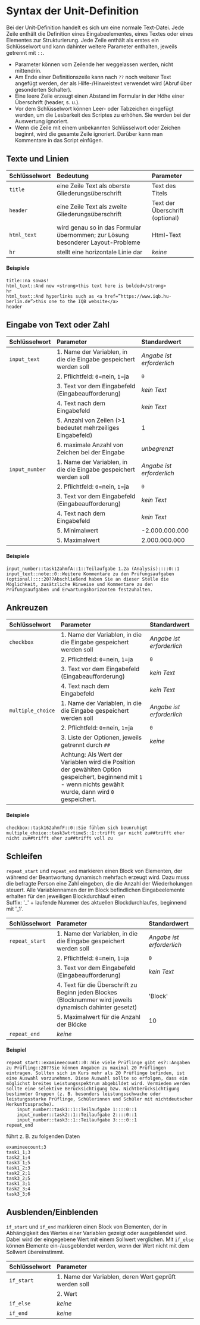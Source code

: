 # Syntax der Unit-Definition
Bei der Unit-Definition handelt es sich um eine normale Text-Datei. Jede Zeile 
enthält die Definition eines Eingabeelementes, eines Textes oder eines 
Elementes zur Strukturierung. Jede Zeile enthält als erstes ein Schlüsselwort 
und kann dahinter weitere Parameter enthalten, jeweils getrennt mit `::`.

* Parameter können vom Zeilende her weggelassen werden, nicht mittendrin.
* Am Ende einer Definitionszeile kann nach `??` noch weiterer Text angefügt werden, 
der als Hilfe-/Hinweistext verwendet wird (Abruf über gesonderten Schalter).
* Eine leere Zeile erzeugt einen Abstand im Formular in der Höhe einer 
Überschrift (header, s. u.).
* Vor dem Schlüsselwort können Leer- oder Tabzeichen eingefügt werden, um die 
Lesbarkeit des Scriptes zu erhöhen. Sie werden bei der Auswertung ignoriert.
* Wenn die Zeile mit einem unbekannten Schlüsselwort oder Zeichen beginnt, wird 
die gesamte Zeile ignoriert. Darüber kann man Kommentare in das Script einfügen.   

## Texte und Linien
| Schlüsselwort | Bedeutung | Parameter |
| :------------- | :------------- | :------------- |
| `title` | eine Zeile Text als oberste Gliederungsüberschrift | Text des Titels|
| `header` | eine Zeile Text als zweite Gliederungsüberschrift | Text der Überschrift (optional)|
| `html_text`| wird genau so in das Formular übernommen; zur Lösung besonderer Layout-Probleme| Html-Text|
| `hr`| stellt eine horizontale Linie dar | *keine* | 

#### Beispiele
```
title::na sowas!
html_text::And now <strong>this text here is bolded</strong>
hr
html_text::And hyperlinks such as <a href=”https://www.iqb.hu-berlin.de”>this one to the IQB website</a>
header
```

## Eingabe von Text oder Zahl
| Schlüsselwort | Parameter | Standardwert |
| :------------- | :------------- | :------------- |
| `input_text` | 1. Name der Variablen, in die die Eingabe gespeichert werden soll | *Angabe ist erforderlich*|
|  | 2. Pflichtfeld: `0`=nein, `1`=ja|`0`|
|  | 3. Text vor dem Eingabefeld (Eingabeaufforderung)|*kein Text*|
|  | 4. Text nach dem Eingabefeld|*kein Text*|
|  | 5. Anzahl von Zeilen (>1 bedeutet mehrzeiliges Eingabefeld)|1|
|  | 6. maximale Anzahl von Zeichen bei der Eingabe|*unbegrenzt*
| `input_number` | 1. Name der Variablen, in die die Eingabe gespeichert werden soll | *Angabe ist erforderlich*|
|  | 2. Pflichtfeld: `0`=nein, `1`=ja|`0`|
|  | 3. Text vor dem Eingabefeld (Eingabeaufforderung)|*kein Text*|
|  | 4. Text nach dem Eingabefeld|*kein Text*|
|  | 5. Minimalwert|-2.000.000.000|
|  | 5. Maximalwert|2.000.000.000|

#### Beispiele
```
input_number::task12ahmfA::1::Teilaufgabe 1.2a (Analysis)::::0::1
input_text::note::0::Weitere Kommentare zu den Prüfungsaufgaben (optional)::::20??Abschließend haben Sie an dieser Stelle die Möglichkeit, zusätzliche Hinweise und Kommentare zu den Prüfungsaufgaben und Erwartungshorizonten festzuhalten.
```
## Ankreuzen
| Schlüsselwort | Parameter | Standardwert |
| :------------- | :------------- | :------------- |
| `checkbox` | 1. Name der Variablen, in die die Eingabe gespeichert werden soll | *Angabe ist erforderlich*|
|  | 2. Pflichtfeld: `0`=nein, `1`=ja|`0`|
|  | 3. Text vor dem Eingabefeld (Eingabeaufforderung)|*kein Text*|
|  | 4. Text nach dem Eingabefeld|*kein Text*|
| `multiple_choice` | 1. Name der Variablen, in die die Eingabe gespeichert werden soll | *Angabe ist erforderlich*|
|  | 2. Pflichtfeld: `0`=nein, `1`=ja|`0`|
|  | 3. Liste der Optionen, jeweils getrennt durch `##`|*keine*|
|  | Achtung: Als Wert der Variablen wird die Position der gewählten Option gespeichert, beginnend mit `1` - wenn nichts gewählt wurde, dann wird `0` gespeichert.||

#### Beispiele
```
checkbox::task162ahmfF::0::Sie fühlen sich beunruhigt
multiple_choice::task3wtrtimeS::1::trifft gar nicht zu##trifft eher nicht zu##trifft eher zu##trifft voll zu
```

## Schleifen
`repeat_start` und `repeat_end` markieren einen Block von Elementen, der während der Beantwortung dynamisch 
mehrfach erzeugt wird. Dazu muss die befragte Person eine Zahl eingeben, die die Anzahl der Wiederholungen steuert. 
Alle Variablennamen der im Block befindlichen Eingabeelemente erhalten für den jeweiligen Blockdurchlauf einen  
Suffix: '_' + laufende Nummer des aktuellen Blockdurchlaufes, beginnend mit '_1'.
 
| Schlüsselwort | Parameter | Standardwert |
| :------------- | :------------- | :------------- |
| `repeat_start` | 1. Name der Variablen, in die die Eingabe gespeichert werden soll | *Angabe ist erforderlich*|
|  | 2. Pflichtfeld: `0`=nein, `1`=ja|`0`|
|  | 3. Text vor dem Eingabefeld (Eingabeaufforderung)|*kein Text*|
|  | 4. Text für die Überschrift zu Beginn jeden Blockes (Blocknummer wird jeweils dynamisch dahinter gesetzt)|'Block'|
|  | 5. Maximalwert für die Anzahl der Blöcke|10|
| `repeat_end` | *keine* ||


#### Beispiel
```
repeat_start::examineecount::0::Wie viele Prüflinge gibt es?::Angaben zu Prüfling::20??Sie können Angaben zu maximal 20 Prüflingen eintragen. Sollten sich im Kurs mehr als 20 Prüflinge befinden, ist eine Auswahl vorzunehmen. Diese Auswahl sollte so erfolgen, dass ein möglichst breites Leistungsspektrum abgebildet wird. Vermieden werden sollte eine selektive Berücksichtigung bzw. Nichtberücksichtigung bestimmter Gruppen (z. B. besonders leistungsschwache oder leistungsstarke Prüflinge, Schülerinnen und Schüler mit nichtdeutscher Herkunftssprache).
    input_number::task1::1::Teilaufgabe 1::::0::1
    input_number::task2::1::Teilaufgabe 2::::0::1
    input_number::task3::1::Teilaufgabe 3::::0::1
repeat_end
```
führt z. B. zu folgenden Daten
```
examineecount;3
task1_1;3
task2_1;4
task3_1;5
task1_2;3
task2_2;1
task3_2;5
task1_3;1
task2_3;4
task3_3;6
```

## Ausblenden/Einblenden
`if_start` und `if_end` markieren einen Block von Elementen, der in Abhängigkeit des Wertes einer 
Variablen gezeigt oder ausgeblendet wird. Dabei wird der eingegebene Wert 
mit einem Sollwert verglichen. Mit `if_else` können Elemente ein-/ausgeblendet werden, wenn
der Wert nicht mit dem Sollwert übereinstimmt. 
 
| Schlüsselwort | Parameter |
| :------------- | :------------- |
| `if_start` | 1. Name der Variablen, deren Wert geprüft werden soll|
|  | 2. Wert|
| `if_else` | *keine*|
| `if_end` | *keine*|
